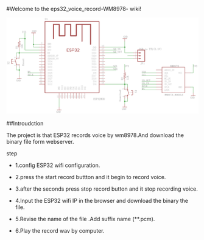 #Welcome to the eps32_voice_record-WM8978- wiki!

![connect](https://raw.githubusercontent.com/donny681/eps32_voice_record-WM8978-/master/Huan_hardware_0.7.0.png)

##Introudction

The project is that ESP32 records voice by wm8978.And download the binary file form webserver.


step

* 1.config ESP32 wifi configuration.

* 2.press the start record buttton and it begin to record voice.

* 3.after the seconds press stop record button and it stop recording voice.

* 4.Input the ESP32 wifi IP in the browser and download the binary the file.

* 5.Revise the name of the file .Add suffix name (**.pcm).

* 6.Play the record wav by computer.



